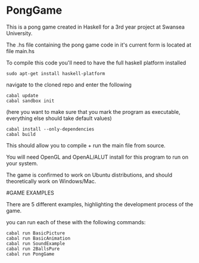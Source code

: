 # PongGame

This is a pong game created in Haskell for a 3rd year project at Swansea University.

The .hs file containing the pong game code in it's current form is located at file main.hs

To compile this code you'll need to have the full haskell platform installed

`sudo apt-get install haskell-platform`

navigate to the cloned repo and enter the following

```
cabal update
cabal sandbox init
```

(here you want to make sure that you mark the program as executable, everything else should take default values)

```
cabal install --only-dependencies
cabal build
```

This should allow you to compile + run the main file from source.

You will need OpenGL and OpenAL/ALUT install for this program to run on your system.

The game is confirmed to work on Ubuntu distributions, and should theoretically work on Windows/Mac.

#GAME EXAMPLES

There are 5 different examples, highlighting the development process of the game.

you can run each of these with the following commands:

```
cabal run BasicPicture
cabal run BasicAnimation
cabal run SoundExample
cabal run 2BallsPure
cabal run PongGame
```


